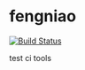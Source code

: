 # fengniao

[![Build Status](https://travis-ci.org/iCloudWorkGroup/fengniao.svg?branch=dev)](https://travis-ci.org/iCloudWorkGroup/fengniao)

test ci tools
